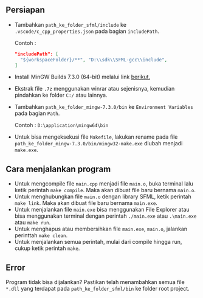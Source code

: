 ## Persiapan

- Tambahkan `path_ke_folder_sfml/include` ke `.vscode/c_cpp_properties.json` pada bagian `includePath`.

  Contoh :<br>

  ```json
  "includePath": [
    "${workspaceFolder}/**", "D:\\sdk\\SFML-gcc\\include",
  ]
  ```

- Install MinGW Builds 7.3.0 (64-bit) melalui link [berikut.](https://sourceforge.net/projects/mingw-w64/files/Toolchains%20targetting%20Win64/Personal%20Builds/mingw-builds/7.3.0/threads-posix/seh/x86_64-7.3.0-release-posix-seh-rt_v5-rev0.7z/download)
- Ekstrak file `.7z` menggunakan winrar atau sejenisnya, kemudian pindahkan ke folder `C:/` atau lainnya.
- Tambahkan `path_ke_folder_mingw-7.3.0/bin` ke `Environment Variables` pada bagian `Path`.

  Contoh : `D:\application\mingw64\bin`

- Untuk bisa mengeksekusi file `Makefile`, lakukan rename pada file `path_ke_folder_mingw-7.3.0/bin/mingw32-make.exe` diubah menjadi `make.exe`.

## Cara menjalankan program

- Untuk mengcompile file `main.cpp` menjadi file `main.o`, buka terminal lalu ketik perintah `make compile`. Maka akan dibuat file baru bernama `main.o`.
- Untuk menghubungkan file `main.o` dengan library SFML, ketik perintah `make link`. Maka akan dibuat file baru bernama `main.exe`.
- Untuk menjalankan file `main.exe` bisa menggunakan File Explorer atau bisa menggunakan terminal dengan perintah `./main.exe` atau `.\main.exe` atau `make run`.
- Untuk menghapus atau membersihkan file `main.exe`, `main.o`, jalankan perinttah `make clean`.
- Untuk menjalankan semua perintah, mulai dari compile hingga run, cukup ketik perintah `make`.

## Error

Program tidak bisa dijalankan? Pastikan telah menambahkan semua file `*.dll` yang terdapat pada `path_ke_folder_sfml/bin` ke folder root project.
